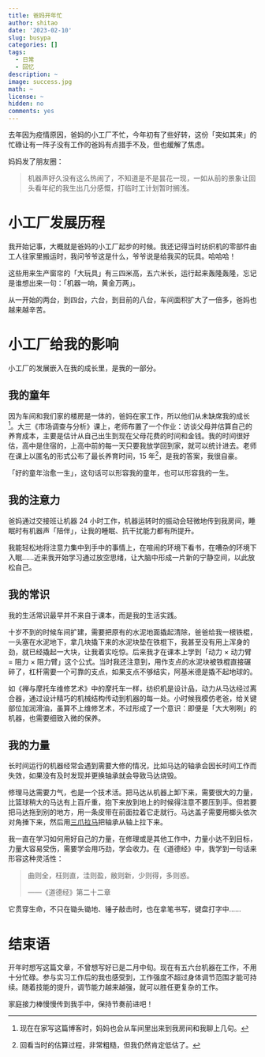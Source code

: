 ```yaml
---
title: 爸妈开年忙
author: shitao
date: '2023-02-10'
slug: busypa
categories: []
tags:
  - 日常
  - 回忆
description: ~
image: success.jpg
math: ~
license: ~
hidden: no
comments: yes
---
```


去年因为疫情原因，爸妈的小工厂不忙，今年初有了些好转，这份「突如其来」的忙碌让有一阵子没有工作的爸妈有点措手不及，但也缓解了焦虑。

妈妈发了朋友圈：

> 机器声好久没有这么热闹了，不知道是不是昙花一现，一如从前的景象让回头看年纪的我生出几分感慨，打临时工计划暂时搁浅。

# 小工厂发展历程

我开始记事，大概就是爸妈的小工厂起步的时候。我还记得当时纺织机的零部件由工人往家里搬运时，我问爷爷这是什么，爷爷说是给我买的玩具。哈哈哈！

这些用来生产窗帘的「大玩具」有三四米高，五六米长，运行起来轰隆轰隆，忘记是谁想出来一句：「机器一响，黄金万两」。

从一开始的两台，到四台，六台，到目前的八台，车间面积扩大了一倍多，爸妈也越来越辛苦。


# 小工厂给我的影响

小工厂的发展嵌入在我的成长里，是我的一部分。

## 我的童年

因为车间和我们家的楼房是一体的，爸妈在家工作，所以他们从未缺席我的成长[^now]。大三《市场调查与分析》课上，老师布置了一个作业：访谈父母并估算自己的养育成本，主要是估计从自己出生到现在父母花费的时间和金钱。我的时间很好估，高中是住宿的，上高中前的每一天只要我放学回到家，就可以统计进去。老师在课上以匿名的形式公布了最长养育时间，15 年[^fifteen]，是我的答案，我很自豪。

[^now]: 现在在家写这篇博客时，妈妈也会从车间里出来到我房间和我聊上几句。
[^fifteen]: 回看当时的估算过程，非常粗糙，但我仍然肯定低估了。

「好的童年治愈一生」，这句话可以形容我的童年，也可以形容我的一生。

## 我的注意力

爸妈通过交接班让机器 24 小时工作，机器运转时的振动会轻微地传到我房间，睡眠时有机器声「陪伴」，让我的睡眠、抗干扰能力都有所提升。

我能轻松地将注意力集中到手中的事情上，在喧闹的环境下看书，在嘈杂的环境下入眠……近来我开始学习通过放空思绪，让大脑中形成一片新的宁静空间，以此放松自己。

## 我的常识

我的生活常识最早并不来自于课本，而是我的生活实践。

十岁不到的时候车间扩建，需要把原有的水泥地面撬起清除，爸爸给我一根铁棍，一头塞在水泥地下，拿几块撬下来的水泥块垫在铁棍下，我甚至没有用上浑身的劲，就已经撬起一大块，让我着实吃惊。后来我才在课本上学到「动力 × 动力臂 = 阻力 × 阻力臂」这个公式。当时我还注意到，用作支点的水泥块被铁棍直接碾碎了，杠杆需要一个可靠的支点，如果支点不够结实，阿基米德是撬不起地球的。

如《禅与摩托车维修艺术》中的摩托车一样，纺织机是设计品，动力从马达经过离合器，通过设计精巧的机械结构传动到机器的每一处。小时候我模仿老爸，给关键部位加润滑油，虽算不上维修艺术，不过形成了一个意识：即便是「大大咧咧」的机器，也需要细致入微的保养。

## 我的力量

长时间运行的机器经常会遇到需要大修的情况，比如马达的轴承会因长时间工作而失效，如果没有及时发现并更换轴承就会导致马达烧毁。

修理马达需要力气，也是一个技术活。把马达从机器上卸下来，需要很大的力量，比篮球稍大的马达有上百斤重，抱下来放到地上的时候得注意不要压到手。但若要把马达拖到别的地方，用一条皮带在前面拉着它走就行。马达盖子需要用榔头依次对角捶下来，然后用[三爪拉马](https://baike.baidu.com/item/%E4%B8%89%E7%88%AA%E6%8B%89%E9%A9%AC/9516238)把轴承从轴上拉下来。

我一直在学习如何用好自己的力量，在修理或是其他工作中，力量小达不到目标，力量大容易受伤，需要学会用巧劲，学会收力。在《道德经》中，我学到一句话来形容这种灵活性：

> 曲则全，枉则直，洼则盈，敝则新，少则得，多则惑。
> 
> ——《道德经》第二十二章

它贯穿生命，不只在锄头锄地、锤子敲击时，也在拿笔书写，键盘打字中……

# 结束语

开年时想写这篇文章，不曾想写好已是二月中旬。现在有五六台机器在工作，不用十分忙碌。参与实习工作后的我也感受到，工作强度不超过身体调节范围才能可持续。随着技能的提升，调节能力越来越强，就可以胜任更复杂的工作。

家庭接力棒慢慢传到我手中，保持节奏前进吧！
